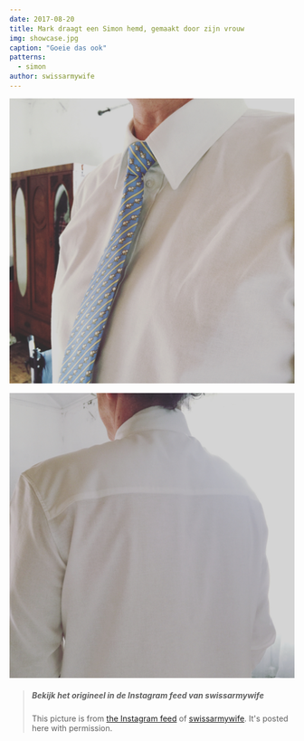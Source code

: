 ```yaml
---
date: 2017-08-20
title: Mark draagt een Simon hemd, gemaakt door zijn vrouw
img: showcase.jpg
caption: "Goeie das ook"
patterns:
  - simon
author: swissarmywife
---
```


![Een andere kant](2.jpg)

![En de achterkant](3.jpg)

> ##### Bekijk het origineel in de Instagram feed van swissarmywife
> 
> This picture is from [the Instagram feed](https://www.instagram.com/p/BYAX07OFEPL/) of [swissarmywife](https://mnel2.wordpress.com/). It's posted here with permission.
